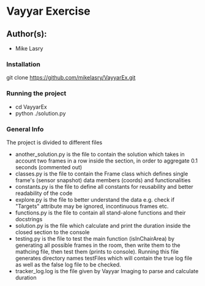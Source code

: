 # Vayyar Exercise

## Author(s): 
- Mike Lasry

### Installation
git clone https://github.com/mikelasry/VayyarEx.git

### Running the project
- cd VayyarEx
- python ./solution.py

### General Info
The project is divided to different files
- another_solution.py is the file to contain the solution which takes in account two frames in a row inside the section, in order to aggregate 0.1 seconds (commented out)
- classes.py is the file to contain the Frame class which defines single frame's (sensor snapshot) data members (coords) and functionalities
- constants.py is the file to define all constants for reusability and better readability of the code
- explore.py is the file to better understand the data e.g. check if "Targets" attribute may be ignored, incontinuous frames etc.
- functions.py is the file to contain all stand-alone functions and their docstrings
- solution.py is the file which calculate and print the duration inside the closed section to the console
- testing.py is the file to test the main function (isInChairArea) by generating all possible frames in the room, then write them to the mathcing file, then test them (prints to console). Running this file generates directory names testFiles which will contain the true log file as well as the false log file to be checked.
- tracker_log.log is the file given by Vayyar Imaging to parse and calculate duration
